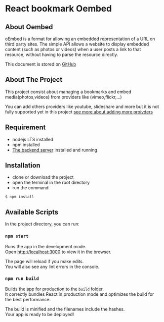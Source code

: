 # React bookmark Oembed


## About Oembed 
oEmbed is a format for allowing an embedded representation of a URL on third party sites. The simple API allows a website to display embedded content (such as photos or videos) when a user posts a link to that resource, without having to parse the resource directly.

This document is stored on [GitHub](https://github.com/iamcal/oembed)

## About The Project

This project consist about managing a bookmarks and embed media(photos,videos) from providers like (vimeo,flickr,...)

You can add others providers like youtube, slideshare and more but it is not fully supported yet in this project  [see more about adding more proivders](https://github.com/Lamourio/Express-Api-oEmbed)

## Requirement 
* nodejs LTS installed
* npm installed
* [The backend server](https://github.com/Lamourio/Express-Api-oEmbed) installed and running


## Installation

* clone or download the project
* open the terminal in the root directory
* run the command

```
$ npm install
```

## Available Scripts

In the project directory, you can run:

### `npm start`

Runs the app in the development mode.\
Open [http://localhost:3000](http://localhost:3000) to view it in the browser.

The page will reload if you make edits.\
You will also see any lint errors in the console.

### `npm run build`

Builds the app for production to the `build` folder.\
It correctly bundles React in production mode and optimizes the build for the best performance.

The build is minified and the filenames include the hashes.\
Your app is ready to be deployed!

